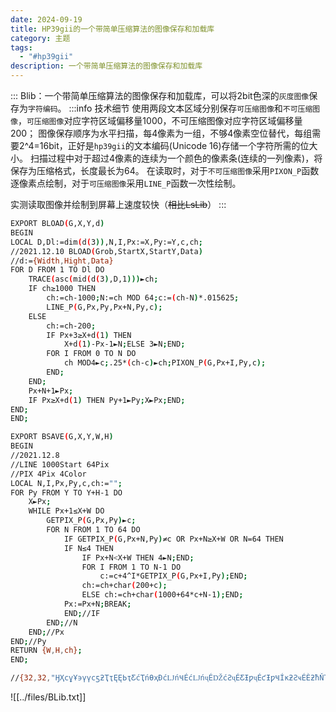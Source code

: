 ```yaml
---
date: 2024-09-19
title: HP39gii的一个带简单压缩算法的图像保存和加载库
category: 主题
tags:
  - "#hp39gii"
description: 一个带简单压缩算法的图像保存和加载库
---
```

:::
Blib：一个带简单压缩算法的图像保存和加载库，可以将2bit色深的`灰度图像`保存为`字符编码`。
:::info 技术细节
使用两段文本区域分别保存`可压缩图像`和`不可压缩图像`，`可压缩图像`对应字符区域偏移量1000，不可压缩图像对应字符区域偏移量200；
图像保存顺序为水平扫描，每4像素为一组，不够4像素空位替代，每组需要2^4=16bit，正好是`hp39gii`的文本编码(Unicode 16)存储一个字符所需的位大小。
扫描过程中对于超过4像素的连续为一个颜色的像素条(连续的一列像素)，将保存为压缩格式，长度最长为64。
在读取时，对于`不可压缩图像`采用`PIXON_P`函数逐像素点绘制，对于`可压缩图像`采用`LINE_P`函数一次性绘制。

实测读取图像并绘制到屏幕上速度较快（~~相比LsLib~~）
:::


```bash
EXPORT BLOAD(G,X,Y,d)
BEGIN
LOCAL D,Dl:=dim(d(3)),N,I,Px:=X,Py:=Y,c,ch;
//2021.12.10 BLOAD(Grob,StartX,StartY,Data)
//d:={Width,Hight,Data}
FOR D FROM 1 TO Dl DO
    TRACE(asc(mid(d(3),D,1)))►ch;
    IF ch≥1000 THEN
        ch:=ch-1000;N:=ch MOD 64;c:=(ch-N)*.015625;
        LINE_P(G,Px,Py,Px+N,Py,c);
    ELSE
        ch:=ch-200;
        IF Px+3≥X+d(1) THEN
            X+d(1)-Px-1►N;ELSE 3►N;END;
        FOR I FROM 0 TO N DO
            ch MOD4►c;.25*(ch-c)►ch;PIXON_P(G,Px+I,Py,c);
        END;
    END;
    Px+N+1►Px;
    IF Px≥X+d(1) THEN Py+1►Py;X►Px;END;
END;
END;

EXPORT BSAVE(G,X,Y,W,H)
BEGIN
//2021.12.8
//LINE 1000Start 64Pix
//PIX 4Pix 4Color
LOCAL N,I,Px,Py,c,ch:="";
FOR Py FROM Y TO Y+H-1 DO
    X►Px;
    WHILE Px+1≤X+W DO
        GETPIX_P(G,Px,Py)►c;
        FOR N FROM 1 TO 64 DO
            IF GETPIX_P(G,Px+N,Py)≠c OR Px+N≥X+W OR N=64 THEN
            IF N≤4 THEN
                IF Px+N<X+W THEN 4►N;END;
                FOR I FROM 1 TO N-1 DO
                    c:=c+4^I*GETPIX_P(G,Px+I,Py);END;
                ch:=ch+char(200+c);
                ELSE ch:=ch+char(1000+64*c+N-1);END;
            Px:=Px+N;BREAK;
            END;//IF
        END;//N
    END;//Px
END;//Py
RETURN {W,H,ch};
END;

//{32,32,"ӇҲϲұҰ϶үүϲƽƻҬҭĘĘЬҭƸćҬńƟҳƉćǇńҸÉćǇńҷÉǄćƧҷÉƸƗƿҷÉƈƗƿҸÍĸƻƧҹÉÈƻħŇҬǅƋÉÈƻçåŅĥƍϯƻçŅƋҬǄϮƻħćÔƸƻËÈƛŇƗҭƈËϭċҭǄүϱËǅćҲϰËƼćұϱËĘǁøҭϱËϬǅãҬϱ×ϬǅþǇƈϭË×ϭŅüÔÔϬËćϮÑƼÌϮ×ǇϯÉŅϭË×ǇϴÝÈËćҬϴÉøƸ×ҭϲÙÔƸćүϰËËҮҰϰËƸҭҲϲұ"}
```



![[../files/BLib.txt]]